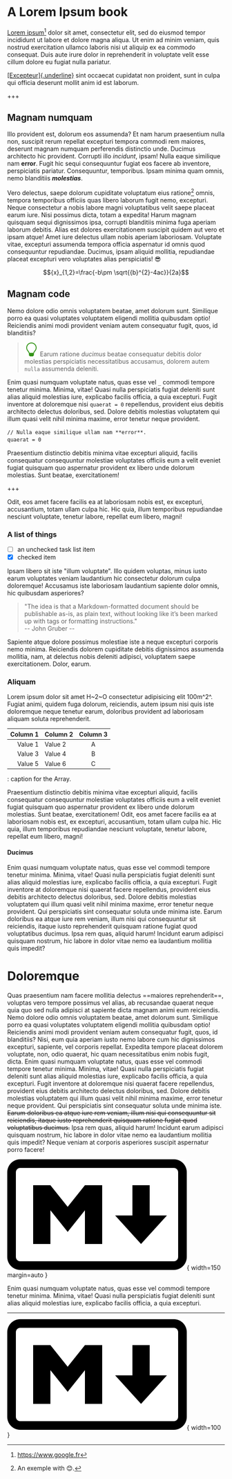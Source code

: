# A Lorem Ipsum book

[Lorem ipsum](https://www.google.com/search?hl=fr&q=lorem%20ipsum)[^1] dolor sit amet, consectetur elit, sed do eiusmod tempor incididunt ut labore et dolore magna aliqua. Ut enim ad minim veniam, quis nostrud exercitation ullamco laboris nisi ut aliquip ex ea commodo consequat. Duis aute irure dolor in reprehenderit in voluptate velit esse cillum dolore eu fugiat nulla pariatur.

[[Excepteur]{.underline}](http://www.google.com) sint occaecat cupidatat non proident, sunt in culpa qui officia deserunt mollit anim id est laborum.

+++

## Magnam numquam

Illo provident est, dolorum eos assumenda? Et nam harum praesentium nulla non, suscipit rerum repellat excepturi tempora commodi rem maiores, deserunt magnam numquam perferendis distinctio unde. Ducimus architecto hic provident.
Corrupti illo *incidunt*, ipsam! Nulla eaque similique nam **error**. Fugit hic sequi consequuntur fugiat eos facere ab inventore, perspiciatis pariatur. Consequuntur, temporibus. Ipsam minima quam omnis, nemo blanditiis ***molestias***.

Vero delectus, saepe dolorum cupiditate voluptatum eius ratione[^2] omnis, tempora temporibus officiis quas libero laborum fugit nemo, excepturi. Neque consectetur a nobis labore magni voluptatibus velit saepe placeat earum iure.
Nisi possimus dicta, totam a expedita! Harum magnam quisquam sequi dignissimos ipsa, corrupti blanditiis minima fuga aperiam laborum debitis. Alias est dolores exercitationem suscipit quidem aut vero et ipsam atque!
Amet iure delectus ullam nobis aperiam laboriosam. Voluptate vitae, excepturi assumenda tempora officia aspernatur id omnis quod consequuntur repudiandae. Ducimus, ipsam aliquid mollitia, repudiandae placeat excepturi vero voluptates alias perspiciatis! 😎

$${x}_{1,2}=\frac{-b\pm \sqrt{{b}^{2}-4ac}}{2a}$$

## Magnam code

Nemo dolore odio omnis voluptatem beatae, amet dolorum sunt. Similique porro ea quasi voluptates voluptatem eligendi mollitia quibusdam optio! Reiciendis animi modi provident veniam autem consequatur fugit, quos, id blanditiis?

> ![Tip](./assets/icons/lightbulb.svg)
> Earum ratione *ducimus* beatae consequatur debitis dolor molestias perspiciatis necessitatibus accusamus, dolorem autem `nulla` assumenda deleniti.

Enim quasi numquam voluptate natus, quas esse vel `_` commodi tempore tenetur minima. Minima, vitae! Quasi nulla perspiciatis fugiat deleniti sunt alias aliquid molestias iure, explicabo facilis officia, a quia excepturi.
Fugit inventore at doloremque nisi `quaerat = 0` repellendus, provident eius debitis architecto delectus doloribus, sed. Dolore debitis molestias voluptatem qui illum quasi velit nihil minima maxime, error tenetur neque provident.

```markdown
// Nulla eaque similique ullam nam **error**.
quaerat = 0
```

Praesentium distinctio debitis minima vitae excepturi aliquid, facilis consequatur consequuntur molestiae voluptates officiis eum a velit eveniet fugiat quisquam quo aspernatur provident ex libero unde dolorum molestias. Sunt beatae, exercitationem!

+++

Odit, eos amet facere facilis ea at laboriosam nobis est, ex excepturi, accusantium, totam ullam culpa hic. Hic quia, illum temporibus repudiandae nesciunt voluptate, tenetur labore, repellat eum libero, magni!

### A list of things

- [ ] an unchecked task list item
- [x] checked item

Ipsam libero sit iste "illum voluptate". Illo quidem voluptas, minus iusto earum voluptates veniam laudantium hic consectetur dolorum culpa doloremque! Accusamus iste laboriosam laudantium sapiente dolor omnis, hic quibusdam asperiores?

> "The idea is that a Markdown-formatted document should be publishable as-is, as plain text, without looking like it’s been marked up with tags or formatting instructions." \
> -- John Gruber --

Sapiente atque dolore possimus molestiae iste a neque excepturi corporis nemo minima. Reiciendis dolorem cupiditate debitis dignissimos assumenda mollitia, nam, at delectus nobis deleniti adipisci, voluptatem saepe exercitationem. Dolor, earum.

### Aliquam

Lorem ipsum dolor sit amet H~2~O consectetur adipisicing elit 100m^2^. Fugiat animi, quidem fuga dolorum, reiciendis, autem ipsum nisi quis iste doloremque neque tenetur earum, doloribus provident ad laboriosam aliquam soluta reprehenderit.

| Column 1 | Column 2 | Column 3 |
|---------:|----------|:--------:|
| Value 1  | Value 2  | A        |
| Value 3  | Value 4  | B        |
| Value 5  | Value 6  | C        |
: caption for the Array.

Praesentium distinctio debitis minima vitae excepturi aliquid, facilis consequatur consequuntur molestiae voluptates officiis eum a velit eveniet fugiat quisquam quo aspernatur provident ex libero unde dolorum molestias. Sunt beatae, exercitationem!
Odit, eos amet facere facilis ea at laboriosam nobis est, ex excepturi, accusantium, totam ullam culpa hic. Hic quia, illum temporibus repudiandae nesciunt voluptate, tenetur labore, repellat eum libero, magni!

#### Ducimus

Enim quasi numquam voluptate natus, quas esse vel commodi tempore tenetur minima. Minima, vitae! Quasi nulla perspiciatis fugiat deleniti sunt alias aliquid molestias iure, explicabo facilis officia, a quia excepturi.
Fugit inventore at doloremque nisi quaerat facere repellendus, provident eius debitis architecto delectus doloribus, sed. Dolore debitis molestias voluptatem qui illum quasi velit nihil minima maxime, error tenetur neque provident.
Qui perspiciatis sint consequatur soluta unde minima iste. Earum doloribus ea atque iure rem veniam, illum nisi qui consequuntur sit reiciendis, itaque iusto reprehenderit quisquam ratione fugiat quod voluptatibus ducimus.
Ipsa rem quas, aliquid harum! Incidunt earum adipisci quisquam nostrum, hic labore in dolor vitae nemo ea laudantium mollitia quis impedit?

# Doloremque

Quas praesentium nam facere mollitia delectus ==maiores reprehenderit==, voluptas vero tempore possimus vel alias, ab recusandae quaerat neque quia quo sed nulla adipisci at sapiente dicta magnam animi eum reiciendis.
Nemo dolore odio omnis voluptatem beatae, amet dolorum sunt. Similique porro ea quasi voluptates voluptatem eligendi mollitia quibusdam optio! Reiciendis animi modi provident veniam autem consequatur fugit, quos, id blanditiis?
Nisi, eum quia aperiam iusto nemo labore cum hic dignissimos excepturi, sapiente, vel corporis repellat. Expedita tempore placeat dolorem voluptate, non, odio quaerat, hic quam necessitatibus enim nobis fugit, dicta.
Enim quasi numquam voluptate natus, quas esse vel commodi tempore tenetur minima. Minima, vitae! Quasi nulla perspiciatis fugiat deleniti sunt alias aliquid molestias iure, explicabo facilis officia, a quia excepturi.
Fugit inventore at doloremque nisi quaerat facere repellendus, provident eius debitis architecto delectus doloribus, sed. Dolore debitis molestias voluptatem qui illum quasi velit nihil minima maxime, error tenetur neque provident.
Qui perspiciatis sint consequatur soluta unde minima iste. ~~Earum doloribus ea atque iure rem veniam, illum nisi qui consequuntur sit reiciendis, itaque iusto reprehenderit quisquam ratione fugiat quod voluptatibus ducimus.~~
Ipsa rem quas, aliquid harum! Incidunt earum adipisci quisquam nostrum, hic labore in dolor vitae nemo ea laudantium mollitia quis impedit? Neque veniam at corporis asperiores suscipit aspernatur porro facere!

![Markdown logo](./images/markdown-mark.svg "Markdown"){ width=150 margin=auto }

Enim quasi numquam voluptate natus, quas esse vel commodi tempore tenetur minima. Minima, vitae! Quasi nulla perspiciatis fugiat deleniti sunt alias aliquid molestias iure, explicabo facilis officia, a quia excepturi.

---

![](./images/markdown-mark.svg){ width=100 }

[^1]: https://www.google.fr
[^2]: An exemple with :blush:.
